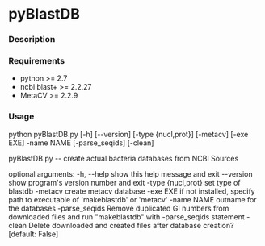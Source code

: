 # pyBlastDB

### Description

### Requirements

* python >= 2.7
* ncbi blast+ >= 2.2.27
* MetaCV >= 2.2.9

### Usage

python pyBlastDB.py [-h] [--version] [-type {nucl,prot}] [-metacv] [-exe EXE]
                    -name NAME [-parse_seqids] [-clean]

pyBlastDB.py -- create actual bacteria databases from NCBI Sources

optional arguments:
  -h, --help         show this help message and exit
  --version          show program's version number and exit
  -type {nucl,prot}  set type of blastdb
  -metacv            create metacv database
  -exe EXE           if not installed, specify path to executable of
                     'makeblastdb' or 'metacv'
  -name NAME         outname for the databases
  -parse_seqids      Remove duplicated GI numbers from downloaded files and
                     run "makeblastdb" with -parse_seqids statement
  -clean             Delete downloaded and created files after database
                     creation? [default: False]



